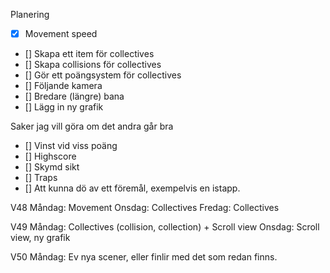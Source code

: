 Planering
- [x] Movement speed
- [] Skapa ett item för collectives
- [] Skapa collisions för collectives
- [] Gör ett poängsystem för collectives
- [] Följande kamera
- [] Bredare (längre) bana
- [] Lägg in ny grafik

Saker jag vill göra om det andra går bra
- [] Vinst vid viss poäng
- [] Highscore
- [] Skymd sikt
- [] Traps
- [] Att kunna dö av ett föremål, exempelvis en istapp.

V48 
Måndag: Movement
Onsdag: Collectives
Fredag: Collectives

V49 
Måndag: Collectives (collision, collection) + Scroll view
Onsdag: Scroll view, ny grafik


V50
Måndag: Ev nya scener, eller finlir med det som redan finns.